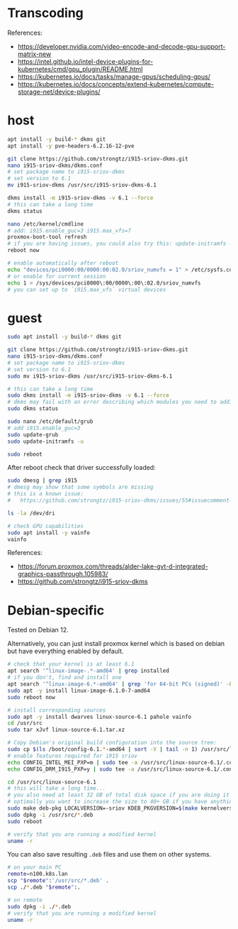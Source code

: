 
# Transcoding

References:
- https://developer.nvidia.com/video-encode-and-decode-gpu-support-matrix-new
- https://intel.github.io/intel-device-plugins-for-kubernetes/cmd/gpu_plugin/README.html
- https://kubernetes.io/docs/tasks/manage-gpus/scheduling-gpus/
- https://kubernetes.io/docs/concepts/extend-kubernetes/compute-storage-net/device-plugins/

# host

```bash
apt install -y build-* dkms git
apt install -y pve-headers-6.2.16-12-pve

git clone https://github.com/strongtz/i915-sriov-dkms.git
nano i915-sriov-dkms/dkms.conf
# set package name to i915-sriov-dkms
# set version to 6.1
mv i915-sriov-dkms /usr/src/i915-sriov-dkms-6.1

dkms install -m i915-sriov-dkms -v 6.1 --force
# this can take a long time
dkms status

nano /etc/kernel/cmdline
# add: i915.enable_guc=3 i915.max_vfs=7
proxmox-boot-tool refresh
# if you are having issues, you could also try this: update-initramfs -u -k all
reboot now
```

```bash
# enable automatically after reboot
echo "devices/pci0000:00/0000:00:02.0/sriov_numvfs = 1" > /etc/sysfs.conf
# or enable for current session
echo 1 > /sys/devices/pci0000\:00/0000\:00\:02.0/sriov_numvfs
# you can set up to `i915.max_vfs` virtual devices
```

# guest

```bash
sudo apt install -y build-* dkms git

git clone https://github.com/strongtz/i915-sriov-dkms.git
nano i915-sriov-dkms/dkms.conf
# set package name to i915-sriov-dkms
# set version to 6.1
sudo mv i915-sriov-dkms /usr/src/i915-sriov-dkms-6.1

# this can take a long time
sudo dkms install -m i915-sriov-dkms -v 6.1 --force
# dkms may fail with an error describing which modules you need to additionally install
sudo dkms status

sudo nano /etc/default/grub
# add i915.enable_guc=3
sudo update-grub
sudo update-initramfs -u

sudo reboot
```

After reboot check that driver successfully loaded:
```bash
sudo dmesg | grep i915
# dmesg may show that some symbols are missing
# this is a known issue:
#   https://github.com/strongtz/i915-sriov-dkms/issues/55#issuecomment-1478305083

ls -la /dev/dri

# check GPU capabilities
sudo apt install -y vainfo
vainfo
```

References:
- https://forum.proxmox.com/threads/alder-lake-gvt-d-integrated-graphics-passthrough.105983/
- https://github.com/strongtz/i915-sriov-dkms

# Debian-specific

Tested on Debian 12.

Alternatively, you can just install proxmox kernel
which is based on debian but have everything enabled by default.

```bash
# check that your kernel is at least 6.1
apt search '^linux-image-.*-amd64' | grep installed
# if you don't, find and install one
apt search '^linux-image-6.*-amd64' | grep 'for 64-bit PCs (signed)' -B 1
sudo apt -y install linux-image-6.1.0-7-amd64
sudo reboot now

# install corresponding sources
sudo apt -y install dwarves linux-source-6.1 pahole vainfo
cd /usr/src
sudo tar xJvf linux-source-6.1.tar.xz

# Copy Debian's original build configuration into the source tree:
sudo cp $(ls /boot/config-6.1.*-amd64 | sort -V | tail -n 1) /usr/src/linux-source-6.1/.config
# enable features required for i915 sriov
echo CONFIG_INTEL_MEI_PXP=m | sudo tee -a /usr/src/linux-source-6.1/.config
echo CONFIG_DRM_I915_PXP=y | sudo tee -a /usr/src/linux-source-6.1/.config

cd /usr/src/linux-source-6.1
# this will take a long time...
# you also need at least 32 GB of total disk space if you are doing it on a completely fresh system
# optimally you want to increase the size to 40+ GB if you have anything installed
sudo make deb-pkg LOCALVERSION=-sriov KDEB_PKGVERSION=$(make kernelversion)-1 -j$(( $(nproc) * 2 )) ARCH=$(arch)
sudo dpkg -i /usr/src/*.deb
sudo reboot

# verify that you are running a modified kernel
uname -r
```

You can also save resulting `.deb` files and use them on other systems.

```bash
# on your main PC
remote=n100.k8s.lan
scp "$remote":'/usr/src/*.deb' .
scp ./*.deb "$remote":.

# on remote
sudo dpkg -i ./*.deb
# verify that you are running a modified kernel
uname -r
```
